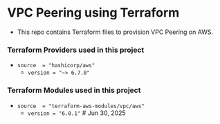 # VPC Peering using Terraform
* This repo contains Terraform files to provision VPC Peering on AWS.

### Terraform Providers used in this project
* `source  = "hashicorp/aws"`
    * `version = "~> 6.7.0"`

### Terraform Modules used in this project
* `source  = "terraform-aws-modules/vpc/aws"`
    * `version = "6.0.1"` # Jun 30, 2025